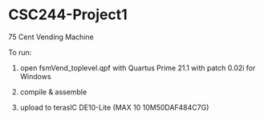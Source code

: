 # CSC244-Project1
75 Cent Vending Machine

To run:

1. open fsmVend_toplevel.qpf with Quartus Prime 21.1 with patch 0.02i for Windows

2. compile & assemble

3. upload to terasIC DE10-Lite (MAX 10 10M50DAF484C7G)
